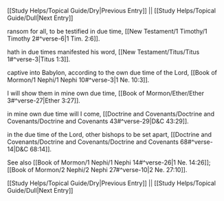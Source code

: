 [[Study Helps/Topical Guide/Dry|Previous Entry]]  ||  [[Study Helps/Topical Guide/Dull|Next Entry]]

 ransom for all, to be testified in due time, [[New Testament/1 Timothy/1 Timothy 2#^verse-6|1 Tim. 2:6]].

 hath in due times manifested his word, [[New Testament/Titus/Titus 1#^verse-3|Titus 1:3]].

 captive into Babylon, according to the own due time of the Lord, [[Book of Mormon/1 Nephi/1 Nephi 10#^verse-3|1 Ne. 10:3]].

 I will show them in mine own due time, [[Book of Mormon/Ether/Ether 3#^verse-27|Ether 3:27]].

 in mine own due time will I come, [[Doctrine and Covenants/Doctrine and Covenants/Doctrine and Covenants 43#^verse-29|D&C 43:29]].

 in the due time of the Lord, other bishops to be set apart, [[Doctrine and Covenants/Doctrine and Covenants/Doctrine and Covenants 68#^verse-14|D&C 68:14]].

 See also [[Book of Mormon/1 Nephi/1 Nephi 14#^verse-26|1 Ne. 14:26]]; [[Book of Mormon/2 Nephi/2 Nephi 27#^verse-10|2 Ne. 27:10]].

[[Study Helps/Topical Guide/Dry|Previous Entry]]  ||  [[Study Helps/Topical Guide/Dull|Next Entry]]